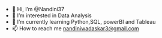 - 👋 Hi, I’m @Nandini37
- 👀 I’m interested in Data Analysis
- 🌱 I’m currently learning Python,SQL, powerBI and Tableau
- 📫 How to reach me nandiniwadaskar3@gmail.com

<!---
Nandini37/Nandini37 is a ✨ special ✨ repository because its `README.md` (this file) appears on your GitHub profile.
You can click the Preview link to take a look at your changes.
--->
